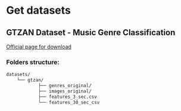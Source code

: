# **Get datasets**

## **GTZAN Dataset - Music Genre Classification**
[Official page for download](https://www.kaggle.com/datasets/andradaolteanu/gtzan-dataset-music-genre-classification?datasetId=568973&sortBy=voteCount)
### **Folders structure:**

```bash
datasets/
    └── gtzan/
            ├── genres_original/
            ├── images_original/
            ├── features_3_sec.csv
            └── features_30_sec_csv
```